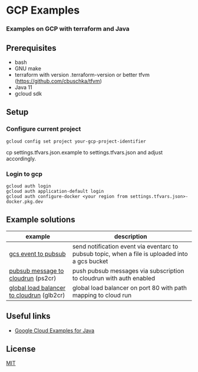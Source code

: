 # GCP Examples

### Examples on GCP with terraform and Java

## Prerequisites
* bash
* GNU make
* terraform with version .terraform-version or better tfvm (https://github.com/cbuschka/tfvm)
* Java 11
* gcloud sdk 

## Setup

### Configure current project
```
gcloud config set project your-gcp-project-identifier
```

cp settings.tfvars.json.example to settings.tfvars.json and adjust accordingly.

### Login to gcp
```
gcloud auth login
gcloud auth application-default login
gcloud auth configure-docker <your region from settings.tfvars.json>-docker.pkg.dev
```

## Example solutions

| example          | description |
|------------------|-------------|
| [gcs event to pubsub](./gcs-event-to-pubsub) | send notification event via eventarc to pubsub topic, when a file is uploaded into a gcs bucket |
| [pubsub message to cloudrun](./pubsub-to-cloudrun) (ps2cr) | push pubsub messages via subscription to cloudrun with auth enabled |
| [global load balancer to cloudrun](glb-to-cloudrun) (glb2cr) | global load balancer on port 80 with path mapping to cloud run |

## Useful links
* [Google Cloud Examples for Java](https://github.com/googleapis/google-cloud-java)

## License
[MIT](./license.txt)
